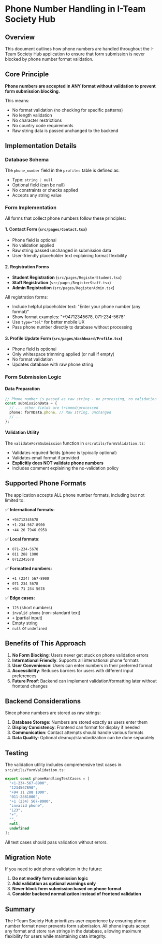 # Phone Number Handling in I-Team Society Hub

## Overview

This document outlines how phone numbers are handled throughout the I-Team Society Hub application to ensure that form submission is never blocked by phone number format validation.

## Core Principle

**Phone numbers are accepted in ANY format without validation to prevent form submission blocking.**

This means:
- No format validation (no checking for specific patterns)
- No length validation 
- No character restrictions
- No country code requirements
- Raw string data is passed unchanged to the backend

## Implementation Details

### Database Schema

The `phone_number` field in the `profiles` table is defined as:
- Type: `string | null`
- Optional field (can be null)
- No constraints or checks applied
- Accepts any string value

### Form Implementation

All forms that collect phone numbers follow these principles:

#### 1. Contact Form (`src/pages/Contact.tsx`)
- Phone field is optional
- No validation applied
- Raw string passed unchanged in submission data
- User-friendly placeholder text explaining format flexibility

#### 2. Registration Forms
- **Student Registration** (`src/pages/RegisterStudent.tsx`)
- **Staff Registration** (`src/pages/RegisterStaff.tsx`) 
- **Admin Registration** (`src/pages/RegisterAdmin.tsx`)

All registration forms:
- Include helpful placeholder text: "Enter your phone number (any format)"
- Show format examples: "+94712345678, 071-234-5678"
- Use `type="tel"` for better mobile UX
- Pass phone number directly to database without processing

#### 3. Profile Update Form (`src/pages/dashboard/Profile.tsx`)
- Phone field is optional
- Only whitespace trimming applied (or null if empty)
- No format validation
- Updates database with raw phone string

### Form Submission Logic

#### Data Preparation
```typescript
// Phone number is passed as raw string - no processing, no validation
const submissionData = {
  // ... other fields are trimmed/processed
  phone: formData.phone, // Raw string, unchanged
  // ...
};
```

#### Validation Utility
The `validateFormSubmission` function in `src/utils/formValidation.ts`:
- Validates required fields (phone is typically optional)
- Validates email format if provided
- **Explicitly does NOT validate phone numbers**
- Includes comment explaining the no-validation policy

## Supported Phone Formats

The application accepts ALL phone number formats, including but not limited to:

✅ **International formats:**
- `+94712345678`
- `+1-234-567-8900`
- `+44 20 7946 0958`

✅ **Local formats:**
- `071-234-5678`
- `011 288 1000`
- `0712345678`

✅ **Formatted numbers:**
- `+1 (234) 567-8900`
- `071 234 5678`
- `+94 71 234 5678`

✅ **Edge cases:**
- `123` (short numbers)
- `invalid phone` (non-standard text)
- `+` (partial input)
- Empty string
- `null` or `undefined`

## Benefits of This Approach

1. **No Form Blocking**: Users never get stuck on phone validation errors
2. **International Friendly**: Supports all international phone formats
3. **User Convenience**: Users can enter numbers in their preferred format
4. **Accessibility**: Reduces barriers for users with different input preferences
5. **Future Proof**: Backend can implement validation/formatting later without frontend changes

## Backend Considerations

Since phone numbers are stored as raw strings:

1. **Database Storage**: Numbers are stored exactly as users enter them
2. **Display Consistency**: Frontend can format for display if needed
3. **Communication**: Contact attempts should handle various formats
4. **Data Quality**: Optional cleanup/standardization can be done separately

## Testing

The validation utility includes comprehensive test cases in `src/utils/formValidation.ts`:

```typescript
export const phoneHandlingTestCases = [
  "+1-234-567-8900",
  "1234567890", 
  "+94 11 288 1000",
  "011-2881000",
  "+1 (234) 567-8900",
  "invalid phone",
  "123",
  "+",
  "",
  null,
  undefined
];
```

All test cases should pass validation without errors.

## Migration Note

If you need to add phone validation in the future:

1. **Do not modify form submission logic**
2. **Add validation as optional warnings only**
3. **Never block form submission based on phone format**
4. **Consider backend normalization instead of frontend validation**

## Summary

The I-Team Society Hub prioritizes user experience by ensuring phone number format never prevents form submission. All phone inputs accept any format and store raw strings in the database, allowing maximum flexibility for users while maintaining data integrity.
